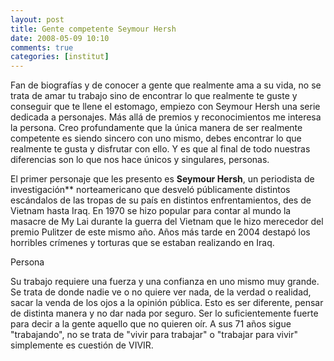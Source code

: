 ```yaml
---
layout: post
title: Gente competente Seymour Hersh
date: 2008-05-09 10:10
comments: true
categories: [institut]
---
```


Fan de biografías y de conocer a gente que realmente ama a su vida, no se trata de amar tu trabajo sino de encontrar lo que realmente te guste y conseguir que te llene el estomago, empiezo con Seymour Hersh una serie dedicada a personajes.  Más allá de premios y reconocimientos me interesa la persona. Creo profundamente que la única manera de ser realmente competente es siendo sincero con uno mismo, debes encontrar lo que realmente te gusta y disfrutar con ello.  Y es que al final de todo nuestras diferencias son lo que nos hace únicos y singulares, personas.

El primer personaje que les presento es **Seymour Hersh**, un periodista de investigación** norteamericano que desveló públicamente distintos escándalos de las tropas de su país en distintos enfrentamientos, des de Vietnam hasta Iraq.  En 1970 se hizo popular para contar al mundo la masacre de My Lai durante la guerra del Vietnam que le hizo merecedor del premio Pulitzer de este mismo año. Años más tarde en 2004 destapó los horribles crímenes y torturas que se estaban realizando en Iraq.

Persona

Su trabajo requiere una fuerza y una confianza en uno mismo muy grande. Se trata de donde nadie ve o no quiere ver nada, de la verdad o realidad, sacar la venda de los ojos a la opinión pública. Esto es ser diferente, pensar de distinta manera y no dar nada por seguro. Ser lo suficientemente fuerte para decir a la gente aquello que no quieren oír. A sus 71 años sigue "trabajando", no se trata de "vivir para trabajar" o "trabajar para vivir" simplemente es cuestión de VIVIR.

